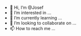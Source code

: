 - 👋 Hi, I’m @Josef
- 👀 I’m interested in ...
- 🌱 I’m currently learning ...
- 💞️ I’m looking to collaborate on ...
- 📫 How to reach me ...

<!---
Jofintie/Jofintie is a ✨ special ✨ repository because its `README.md` (this file) appears on your GitHub profile.
You can click the Preview link to take a look at your changes.
--->
